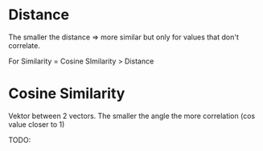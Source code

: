 # Distance

The smaller the distance => more similar but only for values that don't correlate.


For Similarity = Cosine SImilarity >  Distance

# Cosine Similarity

Vektor between 2 vectors. The smaller the angle the more correlation (cos value closer to 1)

TODO: 